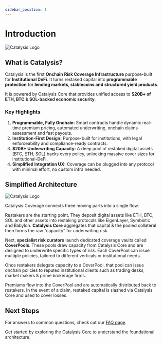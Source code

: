 ```yaml
---
sidebar_position: 1
---
```


# Introduction

<div style={{textAlign: 'center'}}>

![Catalysis Logo](/img/catalysis.png)

</div>

## What is Catalysis?

Catalysis is the first **Onchain Risk Coverage Infrastructure** purpose-built for **Institutional DeFi**. It turns restaked capital into **programmable protection** for **lending markets, stablecoins and structured yield products**.

It is powered by Catalysis Core that provides unified access to **$20B+ of ETH, BTC & SOL-backed economic security**.

### Key Highlights

1. **Programmable, Fully Onchain:** Smart contracts handle dynamic real-time premium pricing, automated underwriting, onchain claims assessment and fast payouts.
2. **Institution-First Design:** Purpose-built for institutions, with legal enforceability and compliance-ready contracts.
3. **$20B+ Underwriting Capacity:** A deep pool of restaked digital assets (BTC, ETH, SOL) backs every policy, unlocking massive cover sizes for institutional-DeFi. 
4. **Simplified Integration UX:** Coverage can be plugged into any protocol with minimal effort, no custom infra needed.

## Simplified Architecture

![Catalysis Logo](/img/Coverpool-simplified.svg)

Catalysis Coverage connects three moving parts into a single flow.

Restakers are the starting point. They deposit digital assets like ETH, BTC, SOL and other assets into restaking protocols like EigenLayer, Symbiotic and Babylon. **Catalysis Core** aggregates that capital & the pooled collateral then forms the raw “capacity” for underwriting risk.

Next, **specialist risk curators** launch dedicated coverage vaults called **CoverPools**. These pools draw capacity from Catalysis Core and are designed to underwrite specific types of risk. Each CoverPool can issue multiple policies, tailored to different verticals or institutional needs.

Once restakers delegate capacity to a CoverPool, that pool can issue onchain policies to reputed institutional clients such as trading desks, market makers & prime brokerage firms.

Premiums flow into the CoverPool and are automatically distributed back to restakers. In the event of a claim, restaked capital is slashed via Catalysis Core and used to cover losses.


## Next Steps

For answers to common questions, check out our [FAQ page](./faqs.md).

Get started by exploring the [Catalysis Core](./catalysis-core/overview.md) to understand the foundational architecture.